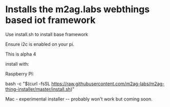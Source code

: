 # Installs the m2ag.labs webthings based iot framework

Use install.sh to install base framework

Ensure i2c is enabled on your pi.

This is alpha 4

install with:

Raspberry PI:

bash -c "$(curl -fsSL https://raw.githubusercontent.com/m2ag-labs/m2ag-thing-installer/master/install.sh)"

Mac - experimental installer -- probably won't work  but coming soon.
